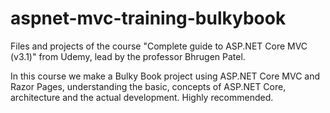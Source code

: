 # aspnet-mvc-training-bulkybook
Files and projects of the course "Complete guide to ASP.NET Core MVC (v3.1)" from Udemy, lead by the professor Bhrugen Patel.

In this course we make a Bulky Book project using ASP.NET Core MVC and Razor Pages, understanding the basic, concepts of ASP.NET Core, architecture and the actual development. Highly recommended.
